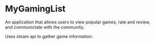# MyGamingList

An application that allows users to view popular games, rate and review, and communictate with the community.

Uses steam api to gather game information.
